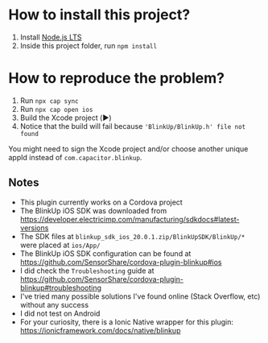 # How to install this project?
1. Install [Node.js LTS](https://nodejs.org/en/)
2. Inside this project folder, run `npm install`

# How to reproduce the problem?
1. Run `npx cap sync`
2. Run `npx cap open ios`
3. Build the Xcode project (▶️)
4. Notice that the build will fail because `'BlinkUp/BlinkUp.h' file not found`

You might need to sign the Xcode project and/or choose another unique appId instead of `com.capacitor.blinkup`.

## Notes
- This plugin currently works on a Cordova project
- The BlinkUp iOS SDK was downloaded from https://developer.electricimp.com/manufacturing/sdkdocs#latest-versions
- The SDK files at `blinkup_sdk_ios_20.0.1.zip/BlinkUpSDK/BlinkUp/*` were placed at `ios/App/`
- The BlinkUp iOS SDK configuration can be found at https://github.com/SensorShare/cordova-plugin-blinkup#ios
- I did check the `Troubleshooting` guide at https://github.com/SensorShare/cordova-plugin-blinkup#troubleshooting
- I've tried many possible solutions I've found online (Stack Overflow, etc) without any success
- I did not test on Android
- For your curiosity, there is a Ionic Native wrapper for this plugin: https://ionicframework.com/docs/native/blinkup
